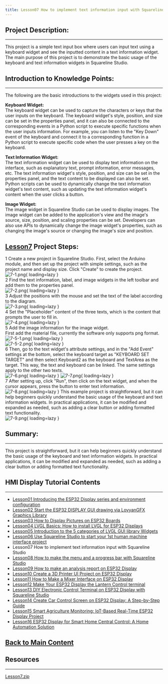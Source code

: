 ```yaml
---
title: Lesson07 How to implement text information input with Squareline Studio
---
```


## **Project Description:**
-----

This project is a simple text input box where users can input text using a keyboard widget and see the inputted content in a text information widget. The main purpose of this project is to demonstrate the basic usage of the keyboard and text information widgets in Squareline Studio.

## **Introduction to Knowledge Points:**
-----

The following are the basic introductions to the widgets used in this project:

**Keyboard Widget:**   
The keyboard widget can be used to capture the characters or keys that the user inputs on the keyboard. The keyboard widget's style, position, and size can be set in the properties panel, and it can also be connected to the corresponding events in a Python script to execute specific functions when the user inputs information. For example, you can listen to the "Key Down" event of the keyboard and connect it to a corresponding function in a Python script to execute specific code when the user presses a key on the keyboard.

**Text Information Widget:**   
The text information widget can be used to display text information on the interface, such as explanatory text, prompt information, error messages, etc. The text information widget's style, position, and size can be set in the properties panel, and the text content to be displayed can also be set. Python scripts can be used to dynamically change the text information widget's text content, such as updating the text information widget's content when the user clicks a button.

**Image Widget:**   
The image widget in Squareline Studio can be used to display images. The image widget can be added to the application's view and the image's source, size, position, and scaling properties can be set. Developers can also use APIs to dynamically change the image widget's properties, such as changing the image's source or changing the image's size and position.

## **[Lesson7](https://wiki.elecrow.com/images/2/28/ESP-Display-lesson7.zip) Project Steps:**

1 Create a new project in Squareline Studio. First, select the Arduino module, and then set up the project with simple settings, such as the project name and display size. Click "Create" to create the project.   
![7-1.png](https://wiki.elecrow.com/images/thumb/4/4d/7-1.png/789px-7-1.png){ loading=lazy }   
2 Find the text information, label, and image widgets in the left toolbar and add them to the properties panel.   
![7-2.png](https://wiki.elecrow.com/images/b/b7/7-2.png){ loading=lazy }   
3 Adjust the positions with the mouse and set the text of the label according to the diagram.   
![7-3.png](https://wiki.elecrow.com/images/b/b7/7-3.png){ loading=lazy }   
4 Set the "Placeholder" content of the three texts, which is the content that prompts the user to fill in.   
![7-4.png](https://wiki.elecrow.com/images/a/a2/7-4.png){ loading=lazy }    
5 Add the image information for the image widget.    
First add the material file, currently the software only supports png format.    
![7-5-1.png](https://wiki.elecrow.com/images/thumb/8/84/7-5-1.png/198px-7-5-1.png){ loading=lazy }   
![7-5-2.png](https://wiki.elecrow.com/images/7/7a/7-5-2.png){ loading=lazy }    
6 Then, go to the text widget's attribute settings, and in the "Add Event" settings at the bottom, select the keyboard target as "KEYBOARD SET TARGET" and then select Keyboard2 as the keyboard and TextArea as the target. This way, the text and keyboard can be linked. The same settings apply to the other two texts.    
![7-6.png](https://wiki.elecrow.com/images/thumb/b/b8/7-6.png/276px-7-6.png){ loading=lazy }
![7-7.png](https://wiki.elecrow.com/images/f/fa/7-7.png){ loading=lazy }   
7 After setting up, click "Run", then click on the text widget, and when the cursor appears, press the button to enter text information.   
![7-8.png](https://wiki.elecrow.com/images/thumb/a/ad/7-8.png/382px-7-8.png){ loading=lazy }
This example project is straightforward, but it can help beginners quickly understand the basic usage of the keyboard and text information widgets. In practical applications, it can be modified and expanded as needed, such as adding a clear button or adding formatted text functionality.   
![7-9.png](https://wiki.elecrow.com/images/thumb/8/87/7-9.png/594px-7-9.png){ loading=lazy }

## **Summary:**
-----

This project is straightforward, but it can help beginners quickly understand the basic usage of the keyboard and text information widgets. In practical applications, it can be modified and expanded as needed, such as adding a clear button or adding formatted text functionality.

## **HMI Display Tutorial Contents**
-----

- [Lesson01 Introducing the ESP32 Display series and environment configuration](./lesson01-introducing-the-esp32-display-series-and-environment-configuration.md)
- [Lesson02 Start the ESP32 DISPLAY GUI drawing via LovyanGFX Graphics Library](./lesson02-start-the-esp32-display-gui-drawing-via-lovyangfx-graphics-library.md)
- [Lesson03 How to Display Pictures on ESP32 Boards](./lesson03-how-to-display-pictures-on-esp32-boards.md)
- [Lesson04 LVGL Basics: How to install LVGL for ESP32 Displays](./lesson04-lvgl-basics-how-to-install-lvgl-for-esp32-displays.md)
- [Lesson05 Introduction to the 5 categories of LVGL GUI library Widgets](./lesson05-introduction-to-the-5-categories-of-lvgl-gui-library-widgets.md)
- [Lesson06 Use Squareline Studio to start your 1st human machine interface project](./lesson06-use-squareline-studio-to-start-your-1st-human-machine-interface-project.md)
- Lesson07 How to implement text information input with Squareline Studio
- [Lesson08 How to make the menu and a progress bar with Squareline Studio](./lesson08-how-to-make-the-menu-and-a-progress-bar-with-squareline-studio.md)
- [Lesson09 How to make an analysis report on ESP32 Display](./lesson09-how-to-make-an-analysis-report-on-esp32-display.md)
- [Lesson10 Create a 3D Printer UI Project on ESP32 Display](./lesson10-create-a-3d-printer-ui-project-on-esp32-display.md)
- [Lesson11 How to Make a Mixer Interface on ESP32 Display](./lesson11-how-to-make-a-mixer-interface-on-esp32-display.md)
- [Lesson12 Make Your ESP32 Display the Lantern Control terminal](./lesson12-make-your-esp32-display-the-lantern-control-terminal.md)
- [Lesson13 DIY Electronic Control Terminal on ESP32 Display with Squareline Studio](./lesson13-diy-electronic-control-terminal-on-esp32-display-with-squareline-studio.md)
- [Lesson14 Create Car Control Screen on ESP32 Display: A Step-by-Step Guide](./lesson14-create-car-control-screen-on-esp32-display-a-step-by-step-guide.md)
- [Lesson15 Smart Agriculture Monitoring: IoT-Based Real-Time ESP32 Display Project](./lesson15-smart-agriculture-monitoring-lot-based-real-time-esp32-display-project.md)
- [Lesson16 ESP32 Display for Smart Home Central Control: A Home Automation Solution](./lesson16-esp32-display-for-smart-home-central-control-a-home-automation-solution.md)

## **[Back to Main Content](../../Tutorials/lvgl-esp32-display-tutorial-a-step-by-step-guide-to-lvgl-gui-development.md)** 

## Resources
-----

[Lesson7.zip](https://wiki.elecrow.com/images/2/28/ESP-Display-lesson7.zip)